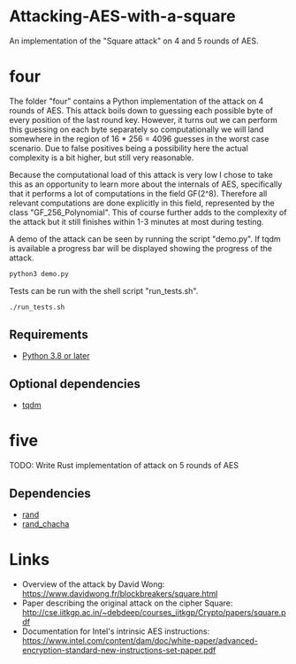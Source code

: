 # Attacking-AES-with-a-square
An implementation of the "Square attack" on 4 and 5 rounds of AES.

# four
The folder "four" contains a Python implementation of the attack on 4 rounds of AES. This attack boils down to guessing each possible byte of every position of the last round key. However, it turns out we can perform this guessing on each byte separately so computationally we will land somewhere in the region of 16 * 256 = 4096 guesses in the worst case scenario. Due to false positives being a possibility here the actual complexity is a bit higher, but still very reasonable. 

Because the computational load of this attack is very low I chose to take this as an opportunity to learn more about the internals of AES, specifically that it performs a lot of computations in the field GF(2^8). Therefore all relevant computations are done explicitly in this field, represented by the class "GF_256_Polynomial". This of course further adds to the complexity of the attack but it still finishes within 1-3 minutes at most during testing. 

A demo of the attack can be seen by running the script "demo.py". If tqdm is available a progress bar will be displayed showing the progress of the attack. 

```bash
python3 demo.py
```

Tests can be run with the shell script "run_tests.sh".

```bash
./run_tests.sh
```

## Requirements
- [Python 3.8 or later](https://www.python.org/downloads/)

## Optional dependencies
- [tqdm](https://github.com/tqdm/tqdm#installation)

# five
TODO: Write Rust implementation of attack on 5 rounds of AES

## Dependencies
- [rand](https://crates.io/crates/rand)
- [rand_chacha](https://crates.io/crates/rand_chacha)

# Links
- Overview of the attack by David Wong: https://www.davidwong.fr/blockbreakers/square.html
- Paper describing the original attack on the cipher Square: http://cse.iitkgp.ac.in/~debdeep/courses_iitkgp/Crypto/papers/square.pdf
- Documentation for Intel's intrinsic AES instructions: https://www.intel.com/content/dam/doc/white-paper/advanced-encryption-standard-new-instructions-set-paper.pdf
